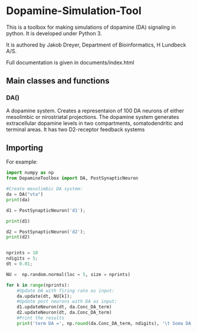 # Dopamine-Simulation-Tool
This is a toolbox for making simulations of dopamine (DA) signaling in python. It is developed under Python 3. 

It is authored by Jakob Dreyer, Department of Bioinformatics, H Lundbeck A/S. 

Full documentation is given in documents/index.html

## Main classes and functions

### DA()
A dopamine system. Creates a representaion of 100 DA neurons of either mesolimbic or nirostriatal projections. The dopamine system generates extracellular dopamine levels in two compartments, somatodendritic and terminal areas. It has two D2-receptor feedback systems


## Importing
For example:

```python
import numpy as np
from DopamineToolbox import DA, PostSynapticNeuron

#Create mesolimbic DA system:
da = DA("vta")
print(da)

d1 = PostSynapticNeuron('d1');

print(d1)

d2 = PostSynapticNeuron('d2');
print(d2)


nprints = 10
ndigits = 5;
dt = 0.01;

NU =  np.random.normal(loc = 5, size = nprints)

for k in range(nprints):
    #Update DA with firing rate as input: 
    da.update(dt, NU[k]);  
    #Update post neurons with DA as input:
    d1.updateNeuron(dt, da.Conc_DA_term)
    d2.updateNeuron(dt, da.Conc_DA_term)
    #Print the results
    print('term DA =', np.round(da.Conc_DA_term, ndigits), '\t Soma DA =', np.round(da.Conc_DA_soma, ndigits), '\t D1-cAMP = ', np.round(d1.cAMP, ndigits), '\t D2-cAMP = ', np.round(d2.cAMP, ndigits))
```
